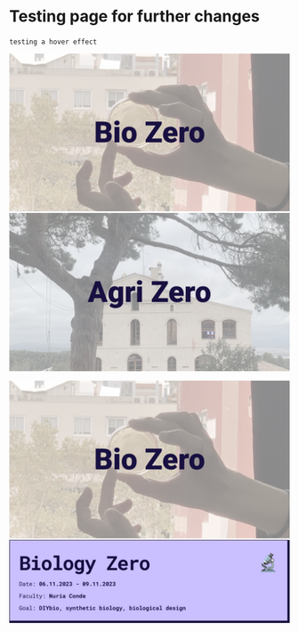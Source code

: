 # Testing page for further changes

`testing a hover effect`

<div style="width=100%">
    <img src="/docs/images/Tiles/BioZero.png" class="effect"></img>
    <img src="/docs/images/Tiles/AgriZero.png" class="hide"></img>
</div>

<img src="/docs/images/Tiles/BioZero.png" class="effect"></img>
![](../../images/Bearbeitet/BioZeroCover.png)